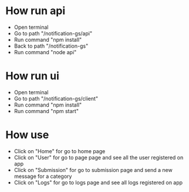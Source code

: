# How run api

- Open terminal
- Go to path  "/notification-gs/api"
- Run command "npm install"
- Back to path "/notification-gs"
- Run command "node api"

# How run ui

- Open terminal
- Go to path  "/notification-gs/client"
- Run command "npm install"
- Run command "npm start"


# How use
- Click on "Home" for go to home page
- Click on "User" for go to page page and see all the user registered on app
- Click on "Submission" for go to submission page and send a new message for a category
- Click on "Logs" for go to logs page and see all logs registered on app